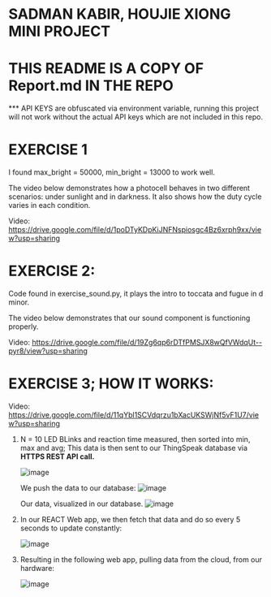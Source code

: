 # SADMAN KABIR, HOUJIE XIONG MINI PROJECT
# THIS README IS A COPY OF Report.md IN THE REPO
*** API KEYS are obfuscated via environment variable, running this project will not work without the actual API keys which are not included in this repo.

# EXERCISE 1

I found max_bright = 50000, min_bright = 13000 to work well.

The video below demonstrates how a photocell behaves in two different scenarios: under sunlight and in darkness. It also shows how the duty cycle varies in each condition.

Video: https://drive.google.com/file/d/1poDTyKDpKiJNFNspiosgc4Bz6xrph9xx/view?usp=sharing


# EXERCISE 2:

Code found in exercise_sound.py, it plays the intro to toccata and fugue in d minor.

The video below demonstrates that our sound component is functioning properly.

Video: https://drive.google.com/file/d/19Zg6qp6rDTfPMSJX8wQfVWdqUt--pyr8/view?usp=sharing


# EXERCISE 3; HOW IT WORKS:

Video: https://drive.google.com/file/d/11qYbl1SCVdqrzu1bXacUKSWjNf5vF1U7/view?usp=sharing

1. N = 10 LED BLinks and reaction time measured, then sorted into min, max and avg;
   This data is then sent to our ThingSpeak database via **HTTPS REST API call.**

   ![image](https://github.com/user-attachments/assets/2f12d983-8ed9-4581-a465-0a1d51161aa7)


   We push the data to our database:
   ![image](https://github.com/user-attachments/assets/4a33befa-2534-47be-85bd-41dadd4cd1bb)


   Our data, visualized in our database.
   ![image](https://github.com/user-attachments/assets/c78d1bde-5969-4155-a153-a998cdf23cc3)


2. In our REACT Web app, we then fetch that data and do so every 5 seconds to update constantly:

   ![image](https://github.com/user-attachments/assets/6964ea49-5252-487a-93af-e1f1d1f28f1a)

3. Resulting in the following web app, pulling data from the cloud, from our hardware:

   ![image](https://github.com/user-attachments/assets/14049065-a8e2-4179-9988-0c7ac7969855)


